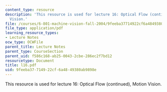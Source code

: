 ```yaml
---
content_type: resource
description: 'This resource is used for lecture 16: Optical Flow (continued), Motion
  Vision.'
file: /courses/6-801-machine-vision-fall-2004/9feeba37714922cf6a4849380ab9898e_l16.pdf
file_type: application/pdf
learning_resource_types:
- Lecture Notes
ocw_type: OCWFile
parent_title: Lecture Notes
parent_type: CourseSection
parent_uid: f586c168-ab25-0043-2cbe-286ec2f7bd12
resourcetype: Document
title: l16.pdf
uid: 9feeba37-7149-22cf-6a48-49380ab9898e
---
```

This resource is used for lecture 16: Optical Flow (continued), Motion Vision.

